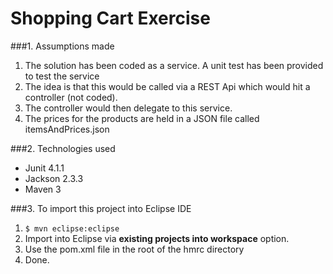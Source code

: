 Shopping Cart Exercise
======================

###1. Assumptions made
1. The solution has been coded as a service. A unit test has been provided to test the service
2. The idea is that this would be called via a REST Api which would hit a controller (not coded).
3. The controller would then delegate to this service.
4. The prices for the products are held in a JSON file called itemsAndPrices.json

###2. Technologies used
* Junit 4.1.1
* Jackson 2.3.3
* Maven 3


###3. To import this project into Eclipse IDE
1. ```$ mvn eclipse:eclipse```
2. Import into Eclipse via **existing projects into workspace** option.
3. Use the pom.xml file in the root of the hmrc directory
3. Done.

